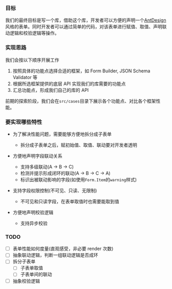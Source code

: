 ### 目标

我们的最终目标是写一个库，借助这个库，开发者可以方便的声明一个[AntDesign](https://ant.design/)风格的表单。同时开发者可以通过简单的代码，对该表单进行赋值、取值、声明联动逻辑和校验逻辑等操作。

### 实现思路

我们会按以下顺序开展工作

1. 按照具体的功能点选择合适的框架，如 Form Builder, JSON Schema Validator 等
2. 根据所选框架提供的底层 API 实现我们的库需要的功能点
3. 汇总功能点，形成我们自己的库的 API

前期的探索阶段，我们会在`src/cases`目录下展示各个功能点、对比各个框架性能。

### 要实现哪些特性

- 为了解决性能问题，需要能够方便地拆分成子表单

  - 拆分成子表单之后，赋初始值、取值、联动要对开发者透明

- 方便地声明字段联动关系

  - 支持多级联动(A -> B -> C)
  - 检测并提示形成闭环的联动(A -> B -> C -> A)
  - 标识出被联动影响的字段(如使用`Form.Item`的`warning`样式)

- 支持字段权限控制(不可见、只读、无限制)

  - 不可见和只读字段，在表单取值时也需要能取到值

- 方便地声明校验逻辑

  - 支持异步校验

### TODO

- [ ] 表单性能如何度量(直观感受，非必要 render 次数)
- [ ] 抽象联动逻辑，判断一组联动逻辑是否成环
- [ ] 拆分子表单
  - [ ] 子表单取值
  - [ ] 子表单间的联动
- [ ] 抽象校验逻辑
